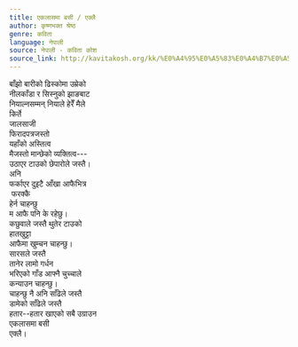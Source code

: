 ```yaml
---
title: एकलासमा बसी / एक्लै
author: कृष्णभक्त श्रेष्ठ
genre: कविता
language: नेपाली
source: नेपाली - कविता कोश
source_link: http://kavitakosh.org/kk/%E0%A4%95%E0%A5%83%E0%A4%B7%E0%A5%8D%E0%A4%A3%E0%A4%AD%E0%A4%95%E0%A5%8D%E0%A4%A4_%E0%A4%B6%E0%A5%8D%E0%A4%B0%E0%A5%87%E0%A4%B7%E0%A5%8D%E0%A4%A0
---
```


बाँझो बारीको ढिस्कोमा उम्रेको  
नीलकाँडा र सिस्नुको झाङबाट  
नियाल्नसम्मन् नियाले हेरेँ मैले  
किर्ते  
जालसाजी  
फिरादपत्रजस्तो  
यहाँको अस्तित्व  
मैजस्तो मान्छेको व्यक्तित्व---  
उठाएर टाउको छेपारोले जस्तै।  
अनि  
फर्काएर दुइटै आँखा आफैभित्र  
 फरक्कै  
हेर्न चाहन्छु  
म आफै पनि के रहेछु।  
कछुवाले जस्तै थुतेर टाउको  
हातखुट्टा  
आफैमा खुम्चन चाहन्छु।  
सारसले जस्तै  
तानेर लामो गर्धन  
भरिएको गाँड आफ्नै चुच्चाले  
कन्याउन चाहन्छु।  
चाहन्छु नै अनि साँढेले जस्तै  
डामेको साँढेले जस्तै  
हतार--हतार खाएको सबै उग्राउन  
एकलासमा बसी  
एक्लै।
